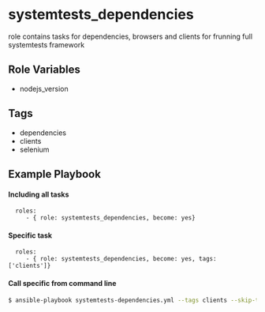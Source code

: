 systemtests_dependencies
=========
role contains tasks for dependencies, browsers and clients for frunning full systemtests framework

Role Variables
--------------
- nodejs_version

Tags
--------------

- dependencies
- clients
- selenium

Example Playbook
----------------
#### Including all tasks
      roles:
         - { role: systemtests_dependencies, become: yes}

#### Specific task
      roles:
         - { role: systemtests_dependencies, become: yes, tags: ['clients']}

#### Call specific from command line
```sh
$ ansible-playbook systemtests-dependencies.yml --tags clients --skip-tags dependencies
```
